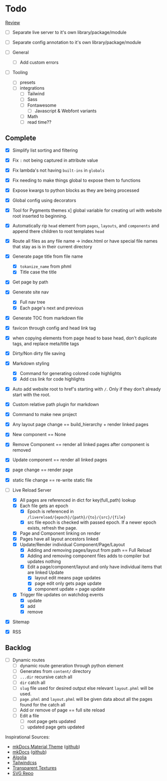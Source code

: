 # Todo

[Review](https://hynek.me/articles/testing-packaging/)
- [ ] Separate live server to it's own library/package/module
- [ ] Separate config annotation to it's own library/package/module

- [ ] General
  - [ ] Add custom errors

- [ ] Tooling
  - [ ] presets
  - [ ] integrations
    - [ ] Tailwind
    - [ ] Sass
    - [ ] Fontawesome
      - [ ] Javascript & Webfont variants
    - [ ] Math
    - [ ] read time??

## Complete

- [x] Simplify list sorting and filtering
- [x] Fix `:` not being captured in attribute value
- [x] Fix lambda's not having `built-ins` in `globals`
- [x] Fix needing to make things global to expose them to functions
- [x] Expose kwargs to python blocks as they are being processed
- [x] Global config using decorators
- [x] Tool for Pygments themes
x] global variable for creating url with website root inserted to beginning.
- [x] Automatically rip `head` element from `pages`, `layouts`, and `components` and append there children to root templates `head`
- [x] Route all files as any file name -> index.html or have special file names that stay as is in their current directory
- [x] Generate page title from file name
  - [x] `tokanize_name` from phml
  - [x] Title case the title
- [x] Get page by path
- [x] Generate site nav
  - [x] Full nav tree
  - [x] Each page's next and previous
- [x] Generate TOC from markdown file
- [x] favicon through config and head link tag
- [x] when copying elements from page head to base head, don't duplicate tags, and replace meta/title tags
- [x] Dirty/Non dirty file saving
- [x] Markdown styling
  - [x] Command for generating colored code highlights
  - [x] Add css link for code highlights
- [x] Auto add website root to href's starting with `/`. Only if they don't already start with the root.
- [x] Custom relative path plugin for markdown
- [x] Command to make new project

- [x] Any layout page change == build_hierarchy + render linked pages
- [x] New component == None
- [x] Remove Component == render all linked pages after component is removed
- [x] Update component == render all linked pages
- [x] page change == render page
- [x] static file change == re-write static file

- [ ] Live Reload Server
  - [x] All pages are referenced in dict for key(full_path) lookup
  - [x] Each file gets an epoch
    - [x] Epoch is referenced in `/livereload/{epoch}/{path}/{to}/{src}/{file}`
    - [x] src file epoch is checked with passed epoch. If a newer epoch exists, refresh the page.
  - [x] Page and Component linking on render
  - [x] Pages have all layout ancestors linked
  - [x] Update/Render individual Component/Page/Layout
    - [x] Adding and removing pages/layout from path == Full Reload
    - [x] Adding and removing component files adds to compiler but updates nothing
    - [x] Edit a page/component/layout and only have individual items that are linked Update
      - [x] layout edit means page updates
      - [x] page edit only gets page update
      - [x] component update = page update
  - [x] Trigger file updates on watchdog events
    - [x] update
    - [x] add
    - [x] remove

- [x] Sitemap
- [x] RSS

## Backlog

- [ ] Dynamic routes
  - [ ] dynamic route generation through python element
  - [ ] Generates from `content/` directory
  - [ ] `...dir` recursive catch all
  - [ ] `dir` catch all
  - [ ] `slug` file used for desired output else relevant `layout.phml` will be used.
  - [ ] `page.phml` and `layout.phml` will be given data about all the pages found for the catch all
  - [ ] Add or remove of page == full site reload
  - [ ] Edit a file
    - [ ] root page gets updated
    - [ ] updated page gets updated

Inspirational Sources:
- [mkDocs Material Theme](https://squidfunk.github.io/mkdocs-material/) ([github](https://github.com/squidfunk/mkdocs-material))
- [mkDocs](https://www.mkdocs.org/) ([github](https://github.com/mkdocs/mkdocs))
- [Algolia](https://www.algolia.com/)
- [Tailwindcss](https://tailwindcss.com/)
- [Transparent Textures](https://www.transparenttextures.com/)
- [SVG Repo](https://www.svgrepo.com/)